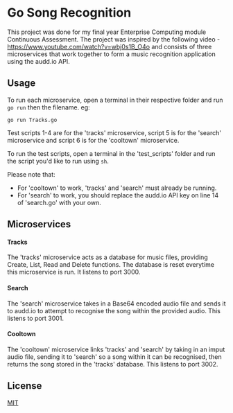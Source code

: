 
# Go Song Recognition 

This project was done for my final year Enterprise Computing module Continuous Assessment. The project was inspired by the following video - https://www.youtube.com/watch?v=wbj0s1B_O4o and consists of three microservices that work together to form a music recognition application using the audd.io API.



## Usage

To run each microservice, open a terminal in their respective folder and run ``` go run``` then the filename. eg:

```
go run Tracks.go
```

Test scripts 1-4 are for the 'tracks' microservice, script 5 is for the 'search' microservice and script 6 is for the 'cooltown' microservice. 

To run the test scripts, open a terminal in the 'test_scripts' folder and run the script you'd like to run using ```sh```.

Please note that:
- For 'cooltown' to work, 'tracks' and 'search' must already be running.
- For 'search' to work, you should replace the audd.io API key on line 14 of 'search.go' with your own.



## Microservices

#### Tracks

The 'tracks' microservice acts as a database for music files, providing Create, List, Read and Delete functions. The database is reset everytime this microservice is run. It listens to port 3000.

#### Search

The 'search' microservice takes in a Base64 encoded audio file and sends it to audd.io to attempt to recognise the song within the provided audio. This listens to port 3001.

#### Cooltown

The 'cooltown' microservice links 'tracks' and 'search' by taking in an imput audio file, sending it to 'search' so a song within it can be recognised, then returns the song stored in the 'tracks' database. This listens to port 3002.
## License

[MIT](https://choosealicense.com/licenses/mit/)

